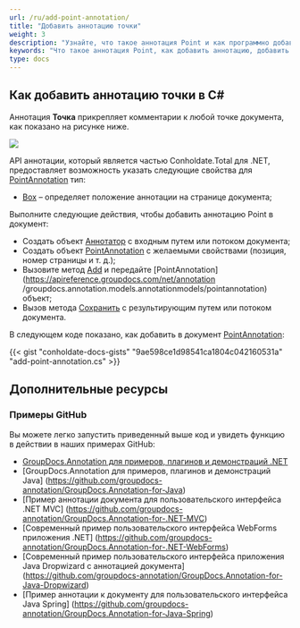 ```yaml
---
url: /ru/add-point-annotation/
title: "Добавить аннотацию точки"
weight: 3
description: "Узнайте, что такое аннотация Point и как программно добавить ее в документ с помощью API GroupDocs.Annotation, который является частью Conholdate.Total для .NET."
keywords: "Что такое аннотация Point, как добавить аннотацию, добавить аннотацию Point"
type: docs
---
```


## Как добавить аннотацию точки в C#

Аннотация **Точка** прикрепляет комментарии к любой точке документа, как показано на рисунке ниже.

![](annotation/net/images/add-point-annotation.png)

API аннотации, который является частью Conholdate.Total для .NET, предоставляет возможность указать следующие свойства для [PointAnnotation](https://apireference.groupdocs.com/net/annotation/groupdocs.annotation.models.annotationmodels/pointannotation ) тип:

* [Box](https://apireference.groupdocs.com/annotation/net/groupdocs.annotation.models.annotationmodels/pointannotation/properties/box) – определяет положение аннотации на странице документа;
    



Выполните следующие действия, чтобы добавить аннотацию Point в документ:

* Создать объект [Аннотатор](https://apireference.groupdocs.com/net/annotation/groupdocs.annotation/annotator) с входным путем или потоком документа;
* Создать объект [PointAnnotation](https://apireference.groupdocs.com/net/annotation/groupdocs.annotation.models.annotationmodels/pointannotation) с желаемыми свойствами (позиция, номер страницы и т. д.);
* Вызовите метод [Add](https://apireference.groupdocs.com/net/annotation/groupdocs.annotation/annotator/methods/add) и передайте [PointAnnotation](https://apireference.groupdocs.com/net/annotation /groupdocs.annotation.models.annotationmodels/pointannotation) объект;
* Вызов метода [Сохранить](https://apireference.groupdocs.com/net/annotation/groupdocs.annotation/annotator/methods/save/index) с результирующим путем или потоком документа.

В следующем коде показано, как добавить в документ [PointAnnotation](https://apireference.groupdocs.com/net/annotation/groupdocs.annotation.models.annotationmodels/pointannotation):

{{< gist "conholdate-docs-gists" "9ae598ce1d98541ca1804c042160531a" "add-point-annotation.cs" >}}

## Дополнительные ресурсы
### Примеры GitHub
Вы можете легко запустить приведенный выше код и увидеть функцию в действии в наших примерах GitHub:

* [GroupDocs.Annotation для примеров, плагинов и демонстраций .NET](https://github.com/groupdocs-annotation/GroupDocs.Annotation-for-.NET)
* [GroupDocs.Annotation для примеров, плагинов и демонстраций Java] (https://github.com/groupdocs-annotation/GroupDocs.Annotation-for-Java)
* [Пример аннотации документа для пользовательского интерфейса .NET MVC] (https://github.com/groupdocs-annotation/GroupDocs.Annotation-for-.NET-MVC)
* [Современный пример пользовательского интерфейса WebForms приложения .NET] (https://github.com/groupdocs-annotation/GroupDocs.Annotation-for-.NET-WebForms)
* [Современный пример пользовательского интерфейса приложения Java Dropwizard с аннотацией документа] (https://github.com/groupdocs-annotation/GroupDocs.Annotation-for-Java-Dropwizard)
* [Пример аннотации к документу для пользовательского интерфейса Java Spring] (https://github.com/groupdocs-annotation/GroupDocs.Annotation-for-Java-Spring)
    






